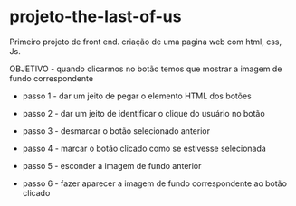 # projeto-the-last-of-us
Primeiro projeto de front end.
 criação de uma pagina web  com  html, css,  Js.

OBJETIVO - quando clicarmos no botão temos que mostrar a imagem de fundo correspondente

- passo 1 - dar um jeito de pegar o elemento HTML dos botões

- passo 2 - dar um jeito de identificar o clique do usuário no botão

- passo 3 - desmarcar o botão selecionado anterior

- passo 4 - marcar o botão clicado como se estivesse selecionada

- passo 5 - esconder a imagem de fundo anterior

- passo 6 - fazer aparecer a imagem de fundo correspondente ao botão clicado
